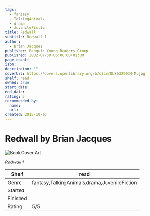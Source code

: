 ```yaml
---
tags:
  - fantasy
  - TalkingAnimals
  - drama
  - JuvenileFiction
title: Redwall
subtitle: Redwall 1
author:
  - Brian Jacques
publisher: Penguin Young Readers Group
published: 2002-09-30T06:00:00+01:00
page_count:
isbn:
description: ""
coverUrl: https://covers.openlibrary.org/b/olid/OL8632903M-M.jpg
shelf: read
owned: true
start_date:
end_date:
rating: 5
recommended_by:
  name:
  url:
created: 2015-10-06
---
```


# Redwall by Brian Jacques

![Book Cover Art](https://covers.openlibrary.org/b/olid/OL8632903M-M.jpg)

_Redwall 1_

| Shelf | read |
| --- | --- |
| Genre | fantasy,TalkingAnimals,drama,JuvenileFiction |
| Started |  |
| Finished |  |
| Rating | 5/5 |

